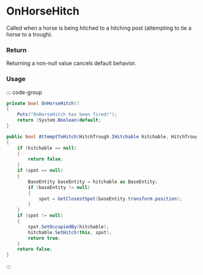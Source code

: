 # OnHorseHitch
<Badge type="info" text="Animal"/><Badge type="danger" text="Carbon Compatible"/><Badge type="warning" text="Oxide Compatible"/>
Called when a horse is being hitched to a hitching post (attempting to tie a horse to a trough).

### Return
Returning a non-null value cancels default behavior.

### Usage
::: code-group
```csharp [Example]
private bool OnHorseHitch()
{
	Puts("OnHorseHitch has been fired!");
	return (System.Boolean)default;
}
```
```csharp [Source — Assembly-CSharp @ HitchTrough]
public bool AttemptToHitch(HitchTrough.IHitchable hitchable, HitchTrough.HitchSpot spot = null)
{
	if (hitchable == null)
	{
		return false;
	}
	if (spot == null)
	{
		BaseEntity baseEntity = hitchable as BaseEntity;
		if (baseEntity != null)
		{
			spot = GetClosestSpot(baseEntity.transform.position);
		}
	}
	if (spot != null)
	{
		spot.SetOccupiedBy(hitchable);
		hitchable.SetHitch(this, spot);
		return true;
	}
	return false;
}

```
:::
